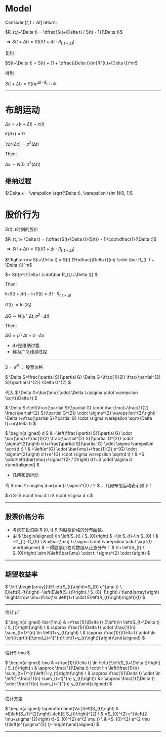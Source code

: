 # Model 

Consider $[t, t+\Delta t]$ return:


$R_{t,t+\Delta t} = \dfrac{S(t+\Delta t) / S(t) - 1}{\Delta t}$

$\Rightarrow S(t+\Delta t) = S(t)(1+\Delta t \cdot R_{t,t+\Delta t})$

复利：

$S(t+\Delta t) = S(t) + (1 + \dfrac{\Delta t}{m}R^{t,t+\Delta t})^m$

得到：

$S(t+\Delta t) = S(t)e^{\Delta t \cdot \bar R_{t, t+\Delta t}}$

--- 

# 布朗运动

$\Delta x = x(t+\Delta t) - x(t)$

$E(\Delta x) = 0$

$Var(\Delta x) = \sigma^2 (\Delta t)$

Then:

$\Delta x \sim N(0, \sigma^2(\Delta t))$

## 维纳过程

$\Delta x = \varepsilon \sqrt{\Delta t}, \varepsilon \sim N(0, 1)$

# 股价行为

$S(t)$: $t$时刻的股价

$R_{t, t+ \Delta t} = (\dfrac{S(t+\Delta t)}{S(t)} - 1)\cdot\dfrac{1}{\Delta  t}$

$\Rightarrow S(t+\Delta t) = S(t) (1+\Delta t \cdot R_{t, t + \Delta t})$

$\Rightarrow S(t+\Delta t) = S(t) (1+\dfrac{\Delta t}{m} \cdot \bar R_{t, t + \Delta t})^m$

$= S(t)e^{\Delta t \cdot\bar R_{t,t+\Delta t}} $

Then:

$\ln S(t+\Delta t ) - \ln S(t) = \Delta t \cdot \bar R_{t, t+\Delta t}$

$G(t) := \ln (S_t)$

$\Delta G \sim N(\bar \mu \cdot\Delta t,\sigma^2 \cdot \Delta t)$

Then:

$\Delta G = \bar \mu \cdot \Delta t + \sigma\cdot \Delta x$
- $\Delta x$是维纳过程
- 称为广义维纳过程

--- 

$S = e^G$ ： 股票价格

$ \Delta S=\frac{\partial S}{\partial G} \Delta G+\frac{1}{2!} \frac{\partial^{2} S}{\partial G^{2}} \Delta G^{2} $

代入 $ \Delta G=\bar{\mu} \cdot \Delta t+\sigma \cdot \varepsilon \sqrt{\Delta t} $

$ \Delta S=\left(\frac{\partial S}{\partial G} \cdot \bar{\mu}+\frac{1}{2} \frac{\partial^{2} S}{\partial G^{2}} \cdot \sigma^{2} \varepsilon^{2}\right) \Delta t+\frac{\partial S}{\partial G} \cdot \sigma \varepsilon \sqrt{\Delta t}+o(\Delta t) $

$ \begin{aligned} d S & =\left(\frac{\partial S}{\partial G} \cdot \bar{\mu}+\frac{1}{2} \frac{\partial^{2} S}{\partial G^{2}} \cdot \sigma^{2}\right) d t+\frac{\partial S}{\partial G} \cdot \sigma \varepsilon \sqrt{d t} \\ & =\left(e^{G} \cdot \bar{\mu}+\frac{1}{2} e^{G} \cdot \sigma^{2}\right) d t+e^{G} \cdot \sigma \varepsilon \sqrt{d t} \\ & =S \cdot\left(\bar{\mu}+\sigma^{2} / 2\right) d t+S \cdot \sigma d x\end{aligned} $

- 几何布朗运动

令 $ \mu \triangleq \bar{\mu}+\sigma^{2} / 2 $ ，几何布朗运动表示如下：

$
d S=S \cdot \mu d t+S \cdot \sigma d x
$

--- 

## 股票价格分布

- 考虑在投资期 $ [0, t] $ 内股票价格的分布函数。
- 由
$
\begin{aligned}
\ln \left(S_{t} / S_{0}\right) & =\ln S_{t}-\ln S_{0} \\
& =G_{t}-G_{0} \\
& =\bar{\mu} t+\sigma \cdot \varepsilon \cdot \sqrt{t}
\end{aligned}
$
－得股票价格对数服从正态分布：
$
\ln \left(S_{t} / S_{0}\right) \sim N\left(\bar{\mu} \cdot t, \sigma^{2} \cdot t\right)
$

---

## 期望收益率

$ \left.\begin{array}{l}E\left(S_{t}\right)=S_{0} e^{\mu t} \\ E\left(R_{t}\right)=\left(E\left(S_{t}\right) / S_{0}-1\right) / t\end{array}\right\} \Rightarrow \mu=\frac{\ln \left(1+t \cdot E\left(R_{t}\right)\right)}{t} $

---

估计 $\bar \mu$:

$ \begin{aligned} \bar{\mu} & =\frac{1}{\Delta t} E\left(\ln \left(S_{t+\Delta t} / S_{t}\right)\right) \\ & \approx \frac{1}{\Delta t} \cdot \frac{1}{n} \sum_{t=1}^{n} \ln \left(1+y_{t}\right) \\ & \approx \frac{1}{\Delta t} \cdot \ln \left(\sqrt[n]{\prod_{t=1}^{n}\left(1+y_{t}\right)}\right)\end{aligned} $

---

估计$ \mu $

$ \begin{aligned} \mu & =\frac{1}{\Delta t} \ln \left(E\left(S_{t+\Delta t}\right) / S_{t}\right) \\ & \approx \frac{1}{\Delta t} \cdot \ln \left(\frac{1}{n} \sum_{t=1}^{n}\left(1+y_{t}\right)\right) \\ & \approx \frac{1}{\Delta t} \cdot \ln \left(1+\frac{1}{n} \sum_{t=1}^{n} y_{t}\right)\\ 
&= \approx \frac{1}{\Delta t} \cdot \frac{1}{n} \sum_{t=1}^{n} y_{t}\end{aligned} $


---

估计方差

$ \begin{aligned} \operatorname{Var}\left(S_{t}\right) & =E\left(S_{t}^{2}\right)-\left(E S_{t}\right)^{2} \\ & =S_{0}^{2} e^{\left(2 \mu+\sigma^{2}\right) t}-S_{0}^{2} e^{2 \mu t} \\ & =S_{0}^{2} e^{2 \mu t}\left(e^{\sigma^{2} t}-1\right)\end{aligned} $

---







